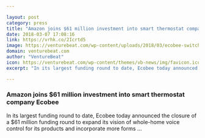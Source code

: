 ```yaml
---

layout: post
category: press
title: "Amazon joins $61 million investment into smart thermostat company Ecobee"
date: 2018-03-07 17:08:16
link: https://vrhk.co/2Icrtd5
image: https://venturebeat.com/wp-content/uploads/2018/03/ecobee-switch_kitchen.jpg?fit=1045%2C697&strip=all
domain: venturebeat.com
author: "VentureBeat"
icon: https://venturebeat.com/wp-content/themes/vb-news/img/favicon.ico
excerpt: "In its largest funding round to date, Ecobee today announced the closure of a $61 million funding round to expand its vision of whole-home voice control for its products and incorporate more forms …"

---
```


### Amazon joins $61 million investment into smart thermostat company Ecobee

In its largest funding round to date, Ecobee today announced the closure of a $61 million funding round to expand its vision of whole-home voice control for its products and incorporate more forms …